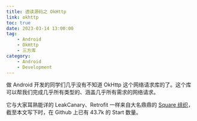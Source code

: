 ```yaml
---
title: 透读源码之 OkHttp
link: okhttp
toc: true
date: 2023-03-14 13:00:00
tag: 
    - Android
    - OkHttp
    - 三方库
category: 
    - Android
    - Development
---
```


做 Android 开发的同学们几乎没有不知道 OkHttp 这个网络请求库的了。这个库可以帮我们完成几乎所有类型的、涵盖几乎所有需求的网络请求。

它与大家耳熟能详的 LeakCanary、Retrofit 一样来自大名鼎鼎的 [Square 组织](https://square.github.io/)，截至本文写下时，在 Github 上已有 43.7k 的 Start 数量。

<!-- more -->

